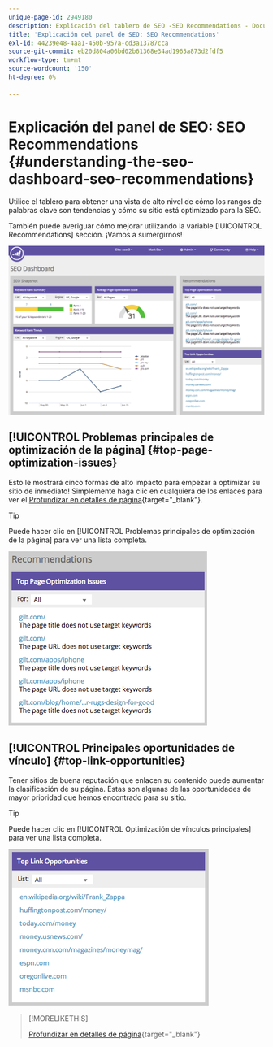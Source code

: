 ```yaml
---
unique-page-id: 2949180
description: Explicación del tablero de SEO -SEO Recommendations - Documentos de Marketo - Documentación del producto
title: 'Explicación del panel de SEO: SEO Recommendations'
exl-id: 44239e48-4aa1-450b-957a-cd3a13787cca
source-git-commit: eb20d804a06bd02b61368e34ad1965a873d2fdf5
workflow-type: tm+mt
source-wordcount: '150'
ht-degree: 0%

---
```


# Explicación del panel de SEO: SEO Recommendations {#understanding-the-seo-dashboard-seo-recommendations}

Utilice el tablero para obtener una vista de alto nivel de cómo los rangos de palabras clave son tendencias y cómo su sitio está optimizado para la SEO.

También puede averiguar cómo mejorar utilizando la variable [!UICONTROL Recommendations] sección. ¡Vamos a sumergirnos!

![](assets/image2014-9-17-21-3a39-3a57.png)

## [!UICONTROL Problemas principales de optimización de la página] {#top-page-optimization-issues}

Esto le mostrará cinco formas de alto impacto para empezar a optimizar su sitio de inmediato! Simplemente haga clic en cualquiera de los enlaces para ver el [Profundizar en detalles de página](/help/marketo/product-docs/additional-apps/seo/pages/seo-using-the-page-detail-drill-down.md){target="_blank"}.

>[!TIP]
>
>Puede hacer clic en [!UICONTROL Problemas principales de optimización de la página] para ver una lista completa.

![](assets/image2014-9-17-21-3a40-3a52.png)

## [!UICONTROL Principales oportunidades de vínculo] {#top-link-opportunities}

Tener sitios de buena reputación que enlacen su contenido puede aumentar la clasificación de su página. Estas son algunas de las oportunidades de mayor prioridad que hemos encontrado para su sitio.

>[!TIP]
>
>Puede hacer clic en [!UICONTROL Optimización de vínculos principales] para ver una lista completa.

![](assets/image2014-9-17-21-3a41-3a17.png)

>[!MORELIKETHIS]
>
>[Profundizar en detalles de página](/help/marketo/product-docs/additional-apps/seo/pages/seo-using-the-page-detail-drill-down.md){target="_blank"}
